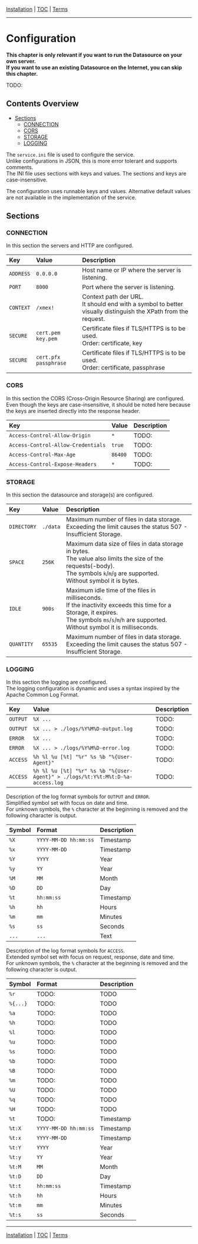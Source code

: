 [Installation](installation.md) | [TOC](README.md) | [Terms](terms.md)
- - -

# Configuration

__This chapter is only relevant if you want to run the Datasource on your own
server.  
If you want to use an existing Datasource on the Internet, you can skip
this chapter.__

TODO:


## Contents Overview

* [Sections](#sections)
  * [CONNECTION](#connection)
  * [CORS](#cors)
  * [STORAGE](#storage)
  * [LOGGING](#logging)

The `service.ini` file is used to configure the service.  
Unlike configurations in JSON, this is more error tolerant and supports comments.  
The INI file uses sections with keys and values.
The sections and keys are case-insensitive.

The configuration uses runnable keys and values. Alternative default values are
not available in the implementation of the service.


## Sections

### CONNECTION

In this section the servers and HTTP are configured.

| Key       | Value                 | Description                                                                                                       |
| :-------- | :-------------------- | :---------------------------------------------------------------------------------------------------------------- |
| `ADDRESS` | `0.0.0.0`             | Host name or IP where the server is listening.                                                                    |
| `PORT`    | `8000`                | Port where the server is listening.                                                                               |
| `CONTEXT` | `/xmex!`              | Context path der URL.<br/> It should end with a symbol to better visually distinguish the XPath from the request. |
| `SECURE`  | `cert.pem key.pem`    | Certificate files if TLS/HTTPS is to be used.<br/> Order: certificate, key                                        |
| `SECURE`  | `cert.pfx passphrase` | Certificate files if TLS/HTTPS is to be used.<br/> Order: certificate, passphrase                                 |

### CORS

In this section the CORS (Cross-Origin Resource Sharing) are configured.  
Even though the keys are case-insensitive, it should be noted here because the
keys are inserted directly into the response header.

| Key                                | Value   | Description |
| :--------------------------------- | :------ | :---------- |
| `Access-Control-Allow-Origin`      | `*`     | TODO:       |
| `Access-Control-Allow-Credentials` | `true`  | TODO:       |
| `Access-Control-Max-Age`           | `86400` | TODO:       |
| `Access-Control-Expose-Headers`    | `*`     | TODO:       |

### STORAGE

In this section the datasource and storage(s) are configured.

| Key         | Value    | Description                                                                                                                                                                                                  |
| :---------- | :------- | :----------------------------------------------------------------------------------------------------------------------------------------------------------------------------------------------------------- |
| `DIRECTORY` | `./data` | Maximum number of files in data storage.<br/> Exceeding the limit causes the status 507 - Insufficient Storage.                                                                                              |
| `SPACE`     | `256K`   | Maximum data size of files in data storage in bytes.<br/> The value also limits the size of the requests(-body).<br/> The symbols `k`/`m`/`g` are supported.<br/> Without symbol it is bytes.                |
| `IDLE`      | `900s`   | Maximum idle time of the files in milliseconds.<br/> If the inactivity exceeds this time for a Storage, it expires.<br/> The symbols `ms`/`s`/`m`/`h` are supported.<br/> Without symbol it is milliseconds. |
| `QUANTITY`  | `65535`  | Maximum number of files in data storage.<br/> Exceeding the limit causes the status 507 - Insufficient Storage.                                                                                              |

### LOGGING

In this section the logging are configured.  
The logging configuration is dynamic and uses a syntax inspired by the Apache
Common Log Format.

| Key      | Value                                                                          | Description |
| :------- | :----------------------------------------------------------------------------- | :---------- |
| `OUTPUT` | `%X ...`                                                                       | TODO:       |
| `OUTPUT` | `%X ... > ./logs/%Y%M%D-output.log`                                            | TODO:       |
| `ERROR`  | `%X ...`                                                                       | TODO:       |
| `ERROR`  | `%X ... > ./logs/%Y%M%D-error.log`                                             | TODO:       |
| `ACCESS` | `%h %l %u [%t] "%r" %s %b "%{User-Agent}"`                                     | TODO:       |
| `ACCESS` | `%h %l %u [%t] "%r" %s %b "%{User-Agent}" > ./logs/%t:Y%t:M%t:D-%a-access.log` | TODO:       |

Description of the log format symbols for `OUTPUT` and `ERROR`.  
Simplified symbol set with focus on date and time.    
For unknown symbols, the `%` character at the beginning is removed and the
following character is output.

| Symbol   | Format                | Description |
| :------- | :-------------------- | :---------- |
| `%X`     | `YYYY-MM-DD hh:mm:ss` | Timestamp   |
| `%x`     | `YYYY-MM-DD`          | Timestamp   | 
| `%Y`     | `YYYY`                | Year        |
| `%y`     | `YY`                  | Year        | 
| `%M`     | `MM`                  | Month       | 
| `%D`     | `DD`                  | Day         |
| `%t`     | `hh:mm:ss`            | Timestamp   |
| `%h`     | `hh`                  | Hours       |
| `%m`     | `mm`                  | Minutes     |
| `%s`     | `ss`                  | Seconds     |
| `...`    | `...`                 | Text        |

Description of the log format symbols for `ACCESS`.  
Extended symbol set with focus on request, response, date and time.    
For unknown symbols, the `%` character at the beginning is removed and the
following character is output.

| Symbol     | Format                | Description |
| :--------- | :-------------------- | :---------- |
| `%r`       | TODO:                 | TODO        | 
| `%{...}`   | TODO:                 | TODO        |
| `%a`       | TODO:                 | TODO        |
| `%h`       | TODO:                 | TODO        |
| `%l`       | TODO:                 | TODO        |
| `%u`       | TODO:                 | TODO        |
| `%s`       | TODO:                 | TODO        |
| `%b`       | TODO:                 | TODO        |
| `%B`       | TODO:                 | TODO        |
| `%m`       | TODO:                 | TODO        |
| `%U`       | TODO:                 | TODO        |
| `%q`       | TODO:                 | TODO        |
| `%H`       | TODO:                 | TODO        |
| `%t`       | TODO:                 | Timestamp   |
| `%t:X`     | `YYYY-MM-DD hh:mm:ss` | Timestamp   |
| `%t:x`     | `YYYY-MM-DD`          | Timestamp   | 
| `%t:Y`     | `YYYY`                | Year        |
| `%t:y`     | `YY`                  | Year        | 
| `%t:M`     | `MM`                  | Month       | 
| `%t:D`     | `DD`                  | Day         |
| `%t:t`     | `hh:mm:ss`            | Timestamp   |
| `%t:h`     | `hh`                  | Hours       |
| `%t:m`     | `mm`                  | Minutes     |
| `%t:s`     | `ss`                  | Seconds     |



- - -

[Installation](installation.md) | [TOC](README.md) | [Terms](terms.md)

